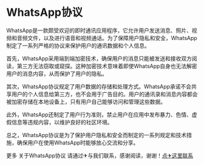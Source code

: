 # WhatsApp协议

WhatsApp是一款颇受欢迎的即时通讯应用程序，它允许用户发送消息、照片、视频和音频文件，以及进行语音和视频通话。为了保障用户隐私和安全，WhatsApp制定了一系列严格的协议来保护用户的通讯数据和个人信息。

首先，WhatsApp采用端到端加密技术，确保用户的消息只能被发送和接收双方阅读，第三方无法窃取或窥探。这种加密技术意味着即使WhatsApp自身也无法解密用户的消息内容，从而保护了用户的隐私。

其次，WhatsApp协议规定了用户数据的存储和处理方式。WhatsApp承诺不会共享用户的个人信息给第三方，也不会用于广告目的。用户的通讯录和消息内容都会被加密存储在本地设备上，只有用户自己能够访问和管理这些数据。

此外，WhatsApp还制定了用户行为准则，禁止用户在应用中发布暴力、色情、虚假信息等违规内容，以维护良好的社区环境。

总之，WhatsApp协议是为了保护用户隐私和安全而制定的一系列规定和技术措施，确保用户在使用WhatsApp时能够放心交流和分享。

更多 关于WhatsApp协议 请通过✈与我们联系，感谢阅读，谢谢！[点✈这里联系](https://add.k02.cc)